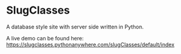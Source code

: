 # SlugClasses
A database style site with server side written in Python.

A live demo can be found here:
https://slugclasses.pythonanywhere.com/slugClasses/default/index
